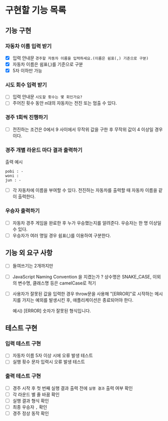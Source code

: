 # 구현할 기능 목록

## 기능 구현

### 자동차 이름 입력 받기

- [x] 입력 안내문 `경주할 자동차 이름을 입력하세요.(이름은 쉼표(,) 기준으로 구분)`
- [x] 자동차 이름은 쉼표(,)를 기준으로 구분
- [x] 5자 이하만 가능

### 시도 회수 입력 받기

- [ ] 입력 안내문 `시도할 횟수는 몇 회인가요?`
- [ ] 주어진 횟수 동안 n대의 자동차는 전진 또는 멈출 수 있다.

### 경주 1회씩 진행하기

- [ ] 전진하는 조건은 0에서 9 사이에서 무작위 값을 구한 후 무작위 값이 4 이상일 경우이다.

### 경주 개별 라운드 마다 결과 출력하기

출력 예시

```text
pobi : -
woni :
jun : -
```

- [ ] 각 자동차에 이름을 부여할 수 있다. 전진하는 자동차를 출력할 때 자동차 이름을 같이 출력한다.

### 우승자 출력하기

- [ ] 자동차 경주 게임을 완료한 후 누가 우승했는지를 알려준다. 우승자는 한 명 이상일 수 있다.
- [ ] 우승자가 여러 명일 경우 쉼표(,)를 이용하여 구분한다.

## 기능 외 요구 사항

- [ ] 들여쓰기는 2개까지만
- [ ] JavaScript Naming Convention 을 지켰는가 ? 상수명은 SNAKE_CASE, 이외의 변수명, 클래스명 등은 camelCase로 적기
- [ ] 사용자가 잘못된 값을 입력한 경우 throw문을 사용해 "[ERROR]"로 시작하는 메시지를 가지는 예외를 발생시킨 후, 애플리케이션은 종료되어야 한다.

  예시) [ERROR] 숫자가 잘못된 형식입니다.

## 테스트 구현

### 입력 테스트 구현
- [ ] 자동차 이름 5자 이상 시에 오류 발생 테스트
- [ ] 실행 횟수 문자 입력시 오류 발생 테스트

### 출력 테스트 구현
- [ ] 경주 시작 후 첫 번째 실행 결과 출력 전에 `실행 결과` 출력 여부 확인
- [ ] 각 라운드 별 줄 바꿈 확인
- [ ] 실행 결과 형식 확인
- [ ] 최종 우승자 `,` 확인
- [ ] 경주 정상 동작 확인